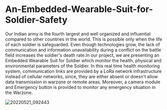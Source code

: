 # An-Embedded-Wearable-Suit-for-Soldier-Safety
Our Indian army is the fourth largest and well organized and influential compared to other countries in the world. This is possible only when the life of each soldier is safeguarded. Even though technologies grow, the lack of communication and information unavailability during a conflict on the battle field increases the soldier's death rate.In our project, we are presenting an Embedded Wearable Suit for Soldier which monitor the health, physical and environmental parameters of the  Soldier. In this real time health monitoring system, communication links are provided by a LoRa network infrastructure instead of cellular networks, since, they are either absent or doesn’t allow data transmission in warzone or remote areas. Moreover, a camera module and Emergency button is provided to monitor any emergency situation in the Warzone.


![20220521_092443](https://user-images.githubusercontent.com/73428675/204906159-3951cf80-e3ca-477c-818e-38c67c0f8d13.jpg)


